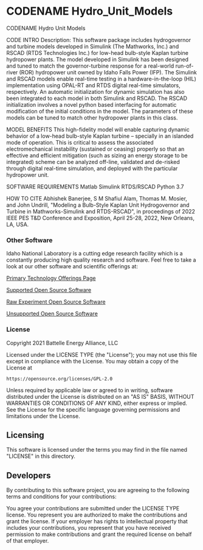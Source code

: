 # CODENAME Hydro_Unit_Models
CODENAME Hydro Unit Models

CODE INTRO
Description: This software package includes hydrogovernor and turbine models developed in Simulink (The Mathworks, Inc.) and RSCAD (RTDS Technologies Inc.) 
for low-head bulb-style Kaplan turbine hydropower plants. The model developed in Simulink has been designed and tuned to match the governor-turbine 
response for a real-world run-of-river (ROR) hydropower unit owned by Idaho Falls Power (IFP). The Simulink and RSCAD models enable real-time testing in a hardware-in-the-loop
(HIL) implementation using OPAL-RT and RTDS digital real-time simulators, respectively. An automatic initialization for dynamic simulation has also been 
integrated to each model in both Simulink and RSCAD. The RSCAD initialization involves a novel python based interfacing for automatic modification of 
the initial conditions in the model. The parameters of these models can be tuned to match other hydropower plants in this class.


MODEL BENEFITS
This high-fidelity model will enable capturing dynamic behavior of a low-head bulb-style Kaplan turbine – specially in an islanded mode of operation. 
This is critical to assess the associated electromechanical instability (sustained or ceasing)  properly so that an effective and efficient mitigation 
(such as sizing an energy storage to be integrated) scheme can be analyzed off-line, validated and de-risked through digital real-time simulation, and
 deployed with the particular hydropower unit.    


SOFTWARE REQUIREMENTS
Matlab 
Simulink 
RTDS/RSCAD
Python 3.7

HOW TO CITE
Abhishek Banerjee, S M Shafiul Alam, Thomas M. Mosier, and John Undrill, "Modeling a Bulb-Style Kaplan Unit Hydrogovernor and Turbine in Mathworks-Simulink and RTDS-RSCAD", in proceedings of 2022 IEEE PES T&D Conference and Exposition, April 25-28, 2022, New Orleans, LA, USA.

 
### Other Software
Idaho National Laboratory is a cutting edge research facility which is a constantly producing high quality research and software. Feel free to take a look at our other software and scientific offerings at:

[Primary Technology Offerings Page](https://www.inl.gov/inl-initiatives/technology-deployment)

[Supported Open Source Software](https://github.com/idaholab)

[Raw Experiment Open Source Software](https://github.com/IdahoLabResearch)

[Unsupported Open Source Software](https://github.com/IdahoLabCuttingBoard)

### License

Copyright 2021 Battelle Energy Alliance, LLC

Licensed under the LICENSE TYPE (the "License");
you may not use this file except in compliance with the License.
You may obtain a copy of the License at

	https://opensource.org/licenses/GPL-2.0

Unless required by applicable law or agreed to in writing, software
distributed under the License is distributed on an "AS IS" BASIS,
WITHOUT WARRANTIES OR CONDITIONS OF ANY KIND, either express or implied.
See the License for the specific language governing permissions and
limitations under the License.



Licensing
-----
This software is licensed under the terms you may find in the file named "LICENSE" in this directory.


Developers
-----
By contributing to this software project, you are agreeing to the following terms and conditions for your contributions:

You agree your contributions are submitted under the LICENSE TYPE license. You represent you are authorized to make the contributions and grant the license. If your employer has rights to intellectual property that includes your contributions, you represent that you have received permission to make contributions and grant the required license on behalf of that employer.
